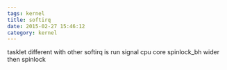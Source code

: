 ```yaml
---
tags: kernel
title: softirq
date: 2015-02-27 15:46:12
category: kernel
---
```

tasklet different with other softirq is run  signal cpu core
spinlock_bh wider then spinlock 


